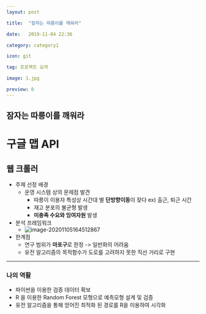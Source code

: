 ```yaml
---
layout: post 

title:  "잠자는 따릉이를 깨워라"

date:   2019-11-04 22:36

category: category1

icon: git

tag: 프로젝트 요약

image: 1.jpg

preview: 0
---
```




## 잠자는 따릉이를 깨워라





# 구글 맵 API



## 웹 크롤러

- 주제 선정 배경
  - 운영 시스템 상의 문제점 발견
    - 따릉이 이용자 특성상 시간대 별 **단방향이동**이 잦다 ex) 출근, 퇴근 시간
    - 재고 분포의 불균형 발생
    - **미충족 수요와 잉여자원** 발생 
- 분석 프레임워크
  - ![image-20201105164512867](C:\Users\tuuuu\AppData\Roaming\Typora\typora-user-images\image-20201105164512867.png)
- 한계점
  - 연구 범위가 **마포구**로 한정 -> 일반화의 어려움
  - 유전 알고리즘의 목적함수가 도로를 고려하지 못한 직선 거리로 구현

---

### 나의 역활

- 파이썬을 이용한 검증 데이터 확보
- R 을 이용한 Random Forest 모형으로 예측모형 설계 및 검증
- 유전 알고리즘을 통해 얻어진 최적화 된 경로를 R을 이용하여 시각화